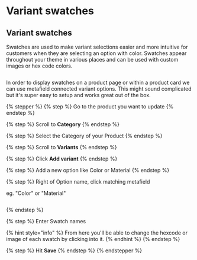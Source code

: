 # Variant swatches

## Variant swatches

Swatches are used to make variant selections easier and more intuitive for customers when they are selecting an option with color. Swatches appear throughout your theme in various places and can be used with custom images or hex code colors.

<figure><img src="https://2961089327-files.gitbook.io/~/files/v0/b/gitbook-x-prod.appspot.com/o/spaces%2FPJlTTtkiYsDIt9ISlkeW%2Fuploads%2FaOxDeBy4rAvalLjeUeRn%2FCleanShot%202024-09-30%20at%2014.20.54%402x.png?alt=media&#x26;token=5b98cb00-3bd7-4de2-bcb0-a2658fcd238f" alt=""><figcaption></figcaption></figure>

In order to display swatches on a product page or within a product card we can use metafield connected variant options. This might sound complicated but it's super easy to setup and works great out of the box.

{% stepper %}
{% step %}
Go to the product you want to update
{% endstep %}

{% step %}
Scroll to **Category**
{% endstep %}

{% step %}
Select the Category of your Product
{% endstep %}

{% step %}
Scroll to **Variants**
{% endstep %}

{% step %}
Click **Add variant**
{% endstep %}

{% step %}
Add a new option like Color or Material
{% endstep %}

{% step %}
Right of Option name, click matching metafield

eg. "Color" or "Material"

<figure><img src="https://2961089327-files.gitbook.io/~/files/v0/b/gitbook-x-prod.appspot.com/o/spaces%2FPJlTTtkiYsDIt9ISlkeW%2Fuploads%2FTKkpkchAYQGeaVlhAdM8%2Foptions.png?alt=media&#x26;token=a1e54f04-9092-43ee-9037-a4e080de1b4e" alt=""><figcaption></figcaption></figure>
{% endstep %}

{% step %}
Enter Swatch names

{% hint style="info" %}
From here you'll be able to change the hexcode or image of each swatch by clicking into it.
{% endhint %}
{% endstep %}

{% step %}
Hit **Save**
{% endstep %}
{% endstepper %}
